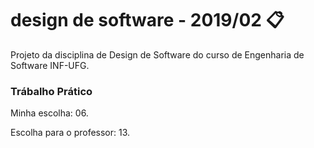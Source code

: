 # design de software - 2019/02 📋
Projeto da disciplina de Design de Software do curso de Engenharia de Software INF-UFG.

### Trábalho Prático

Minha escolha: 06.

Escolha para o professor: 13.
